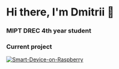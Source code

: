 # Hi there, I'm Dmitrii 👋
### MIPT DREC 4th year student

### Current project
[![Smart-Device-on-Raspberry](https://img.shields.io/badge/Smart_Cart-%2300ADD8.svg?style=for-the-badge&logo=go&logoColor=white)](https://github.com/DmMkh/Smart-Device-on-Raspberry)

<!--
**DmMkh/DmMkh** is a ✨ _special_ ✨ repository because its `README.md` (this file) appears on your GitHub profile.

Here are some ideas to get you started:

- 🔭 I’m currently working on ...
- 🌱 I’m currently learning ...
- 👯 I’m looking to collaborate on ...
- 🤔 I’m looking for help with ...
- 💬 Ask me about ...
- 📫 How to reach me: ...
- 😄 Pronouns: ...
- ⚡ Fun fact: ...
-->
